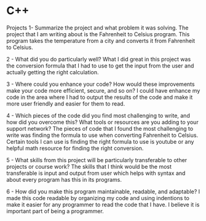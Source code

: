 # C++
Projects
1- Summarize the project and what problem it was solving. The project that I am writing about is the Fahrenheit to Celsius program. This program takes the temperature from a city and converts it from Fahrenheit to Celsius.

2 - What did you do particularly well? What I did great in this project was the conversion formula that I had to use to get the input from the user and actually getting the right calculation.

3 - Where could you enhance your code? How would these improvements make your code more efficient, secure, and so on? I could have enhance my code in the area where I had to output the results of the code and make it more user friendly and easier for them to read.

4 - Which pieces of the code did you find most challenging to write, and how did you overcome this? What tools or resources are you adding to your support network? The pieces of code that I found the most challenging to write was finding the formula to use when converting Fahrenheit to Celsius. Certain tools I can use is finding the right formula to use is youtube or any helpful math resource for finding the right conversion.

5 - What skills from this project will be particularly transferable to other projects or course work? The skills that I think would be the most transferable is input and output from user which helps with syntax and about every program has this in its programs.

6 - How did you make this program maintainable, readable, and adaptable? I made this code readable by organizing my code and using indentions to make it easier for any programmer to read the code that I have. I believe it is important part of being a programmer.

